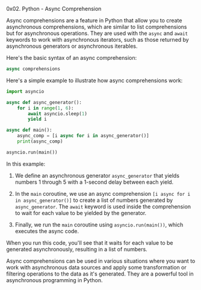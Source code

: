 0x02. Python - Async Comprehension

Async comprehensions are a feature in Python that allow you to create asynchronous comprehensions, which are similar to list comprehensions but for asynchronous operations. They are used with the `async` and `await` keywords to work with asynchronous iterators, such as those returned by asynchronous generators or asynchronous iterables.

Here's the basic syntax of an async comprehension:

```python
async comprehensions
```

Here's a simple example to illustrate how async comprehensions work:

```python
import asyncio

async def async_generator():
    for i in range(1, 6):
        await asyncio.sleep(1)
        yield i

async def main():
    async_comp = [i async for i in async_generator()]
    print(async_comp)

asyncio.run(main())
```

In this example:

1. We define an asynchronous generator `async_generator` that yields numbers 1 through 5 with a 1-second delay between each yield.

2. In the `main` coroutine, we use an async comprehension `[i async for i in async_generator()]` to create a list of numbers generated by `async_generator`. The `await` keyword is used inside the comprehension to wait for each value to be yielded by the generator.

3. Finally, we run the `main` coroutine using `asyncio.run(main())`, which executes the async code.

When you run this code, you'll see that it waits for each value to be generated asynchronously, resulting in a list of numbers.

Async comprehensions can be used in various situations where you want to work with asynchronous data sources and apply some transformation or filtering operations to the data as it's generated. They are a powerful tool in asynchronous programming in Python.
